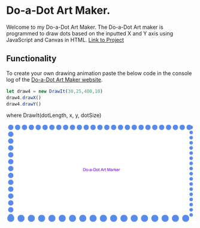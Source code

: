 # Do-a-Dot Art Maker.

Welcome to my Do-a-Dot Art Maker. The Do-a-Dot Art maker is programmed to draw dots based on the inputted X and Y axis using JavaScript and Canvas in HTML.
[Link to Project](https://astraughn5.github.io/drawing_project/)

## Functionality
To create your own drawing animation paste the below code in the console log of the [Do-a-Dot Art Maker website](https://astraughn5.github.io/drawing_project/). 
``` javascript
let draw4 = new DrawIt(30,25,400,10)
draw4.drawX()
draw4.drawY()
```
where DrawIt(dotLength, x, y, dotSize)

![alt text](https://github.com/astraughn5/drawing_project/blob/master/images/do-a-dot%20thumbnail.png)
